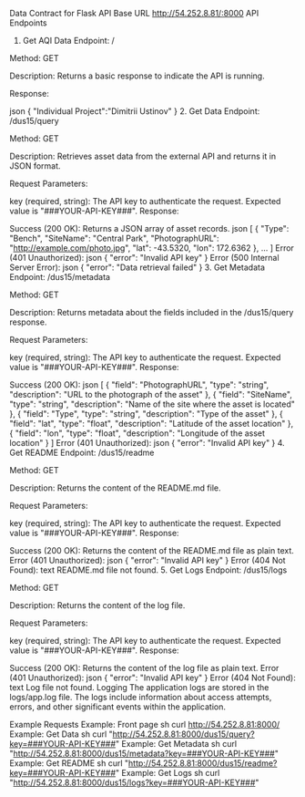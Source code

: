 Data Contract for Flask API
Base URL
http://54.252.8.81/:8000
API Endpoints
1. Get AQI Data
Endpoint: /

Method: GET

Description: Returns a basic response to indicate the API is running.

Response:

json
{
    "Individual Project":"Dimitrii Ustinov"
}
2. Get Data
Endpoint: /dus15/query

Method: GET

Description: Retrieves asset data from the external API and returns it in JSON format.

Request Parameters:

key (required, string): The API key to authenticate the request. Expected value is "###YOUR-API-KEY###".
Response:

Success (200 OK): Returns a JSON array of asset records.
json
[
    {
        "Type": "Bench",
        "SiteName": "Central Park",
        "PhotographURL": "http://example.com/photo.jpg",
        "lat": -43.5320,
        "lon": 172.6362
    },
    ...
]
Error (401 Unauthorized):
json
{
    "error": "Invalid API key"
}
Error (500 Internal Server Error):
json
{
    "error": "Data retrieval failed"
}
3. Get Metadata
Endpoint: /dus15/metadata

Method: GET

Description: Returns metadata about the fields included in the /dus15/query response.

Request Parameters:

key (required, string): The API key to authenticate the request. Expected value is "###YOUR-API-KEY###".
Response:

Success (200 OK):
json
[
    {
        "field": "PhotographURL",
        "type": "string",
        "description": "URL to the photograph of the asset"
    },
    {
        "field": "SiteName",
        "type": "string",
        "description": "Name of the site where the asset is located"
    },
    {
        "field": "Type",
        "type": "string",
        "description": "Type of the asset"
    },
    {
        "field": "lat",
        "type": "float",
        "description": "Latitude of the asset location"
    },
    {
        "field": "lon",
        "type": "float",
        "description": "Longitude of the asset location"
    }
]
Error (401 Unauthorized):
json
{
    "error": "Invalid API key"
}
4. Get README
Endpoint: /dus15/readme

Method: GET

Description: Returns the content of the README.md file.

Request Parameters:

key (required, string): The API key to authenticate the request. Expected value is "###YOUR-API-KEY###".
Response:

Success (200 OK): Returns the content of the README.md file as plain text.
Error (401 Unauthorized):
json
{
    "error": "Invalid API key"
}
Error (404 Not Found):
text
README.md file not found.
5. Get Logs
Endpoint: /dus15/logs

Method: GET

Description: Returns the content of the log file.

Request Parameters:

key (required, string): The API key to authenticate the request. Expected value is "###YOUR-API-KEY###".
Response:

Success (200 OK): Returns the content of the log file as plain text.
Error (401 Unauthorized):
json
{
    "error": "Invalid API key"
}
Error (404 Not Found):
text
Log file not found.
Logging
The application logs are stored in the logs/app.log file. The logs include information about access attempts, errors, and other significant events within the application.

Example Requests
Example: Front page
sh
curl http://54.252.8.81:8000/
Example: Get Data
sh
curl "http://54.252.8.81:8000/dus15/query?key=###YOUR-API-KEY###"
Example: Get Metadata
sh
curl "http://54.252.8.81:8000/dus15/metadata?key=###YOUR-API-KEY###"
Example: Get README
sh
curl "http://54.252.8.81:8000/dus15/readme?key=###YOUR-API-KEY###"
Example: Get Logs
sh
curl "http://54.252.8.81:8000/dus15/logs?key=###YOUR-API-KEY###"
